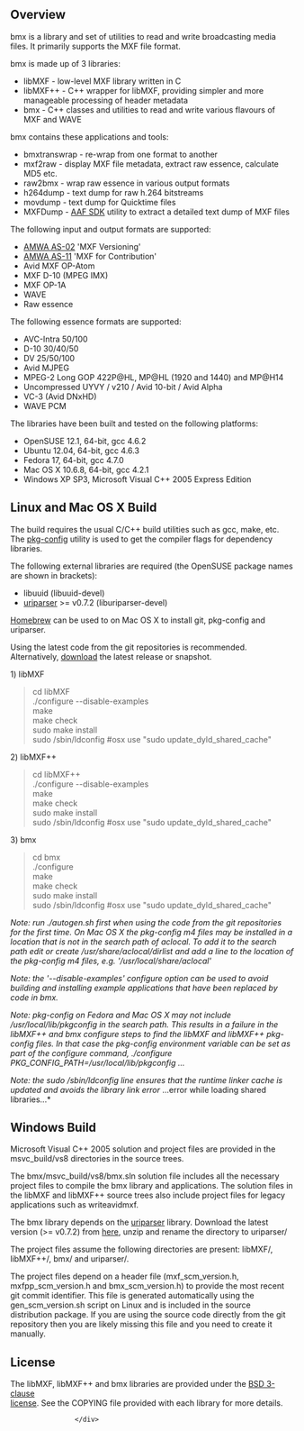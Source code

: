 <div>
  
<div><div class="markdown_content"><h2 id="overview">Overview</h2>
<p>bmx is a library and set of utilities to read and write broadcasting media files. It primarily supports the MXF file format.</p>
<p>bmx is made up of 3 libraries:</p>
<ul>
<li>libMXF - low-level MXF library written in C</li>
<li>libMXF++ - C++ wrapper for libMXF, providing simpler and more manageable processing of header metadata</li>
<li>bmx - C++ classes and utilities to read and write various flavours of MXF and WAVE</li>
</ul>
<p>bmx contains these applications and tools:</p>
<ul>
<li>bmxtranswrap - re-wrap from one format to another</li>
<li>mxf2raw - display MXF file metadata, extract raw essence, calculate MD5 etc.</li>
<li>raw2bmx - wrap raw essence in various output formats</li>
<li>h264dump - text dump for raw h.264 bitstreams</li>
<li>movdump - text dump for Quicktime files</li>
<li>MXFDump - <a class="" href="http://sourceforge.net/projects/aaf/">AAF SDK</a> utility to extract a detailed text dump of MXF files</li>
</ul>
<p>The following input and output formats are supported:</p>
<ul>
<li><a class="" href="http://www.amwa.tv/projects/AS-02.shtml" rel="nofollow">AMWA AS-02</a> 'MXF Versioning'</li>
<li><a class="" href="http://www.amwa.tv/projects/AS-11.shtml" rel="nofollow">AMWA AS-11</a> 'MXF for Contribution'</li>
<li>Avid MXF OP-Atom</li>
<li>MXF D-10 (MPEG IMX)</li>
<li>MXF OP-1A</li>
<li>WAVE</li>
<li>Raw essence</li>
</ul>
<p>The following essence formats are supported:</p>
<ul>
<li>AVC-Intra 50/100</li>
<li>D-10 30/40/50</li>
<li>DV 25/50/100</li>
<li>Avid MJPEG</li>
<li>MPEG-2 Long GOP 422P@HL, MP@HL (1920 and 1440) and MP@H14</li>
<li>Uncompressed UYVY / v210 / Avid 10-bit / Avid Alpha</li>
<li>VC-3 (Avid DNxHD)</li>
<li>WAVE PCM</li>
</ul>
<p>The libraries have been built and tested on the following platforms:</p>
<ul>
<li>OpenSUSE 12.1, 64-bit, gcc 4.6.2</li>
<li>Ubuntu 12.04, 64-bit, gcc 4.6.3</li>
<li>Fedora 17, 64-bit, gcc 4.7.0</li>
<li>Mac OS X 10.6.8, 64-bit, gcc 4.2.1</li>
<li>Windows XP SP3, Microsoft Visual C++ 2005 Express Edition</li>
</ul>
<h2 id="linux-and-mac-os-x-build">Linux and Mac OS X Build</h2>
<p>The build requires the usual C/C++ build utilities such as gcc, make, etc. The <a class="" href="http://www.freedesktop.org/wiki/Software/pkg-config" rel="nofollow">pkg-config</a> utility is used to get the compiler flags for dependency libraries.</p>
<p>The following external libraries are required (the OpenSUSE package names are shown in brackets):</p>
<ul>
<li>libuuid (libuuid-devel)</li>
<li><a class="" href="http://uriparser.sourceforge.net/">uriparser</a> &gt;= v0.7.2 (liburiparser-devel)</li>
</ul>
<p><a class="" href="http://mxcl.github.com/homebrew/" rel="nofollow">Homebrew</a> can be used to on Mac OS X to install git, pkg-config and uriparser.</p>
<p>Using the latest code from the git repositories is recommended. Alternatively, <a class="" href="https://sourceforge.net/projects/bmxlib/files/">download</a> the latest release or snapshot.</p>
<p>1) libMXF</p>
<blockquote>
<p>cd libMXF<br>
./configure --disable-examples<br>
make<br>
make check<br>
sudo make install<br>
sudo /sbin/ldconfig #osx use "sudo update_dyld_shared_cache"</p>
</blockquote>
<p>2) libMXF++</p>
<blockquote>
<p>cd libMXF++<br>
./configure --disable-examples<br>
make<br>
make check<br>
sudo make install<br>
sudo /sbin/ldconfig #osx use "sudo update_dyld_shared_cache"</p>
</blockquote>
<p>3) bmx</p>
<blockquote>
<p>cd bmx<br>
./configure<br>
make<br>
make check<br>
sudo make install<br>
sudo /sbin/ldconfig #osx use "sudo update_dyld_shared_cache"</p>
</blockquote>
<p><em>Note: run ./autogen.sh first when using the code from the git repositories for the first time. On Mac OS X the pkg-config m4 files may be installed in a location that is not in the search path of aclocal. To add it to the search path edit or create /usr/share/aclocal/dirlist and add a line to the location of the pkg-config m4 files, e.g. '/usr/local/share/aclocal'</em></p>
<p><em>Note: the '--disable-examples' configure option can be used to avoid building and installing example applications that have been replaced by code in bmx.</em></p>
<p><em>Note: pkg-config on Fedora and Mac OS X may not include /usr/local/lib/pkgconfig in the search path. This results in a failure in the libMXF++ and bmx configure steps to find the libMXF and libMXF++ pkg-config files. In that case the pkg-config environment variable can be set as part of the configure command, ./configure PKG_CONFIG_PATH=/usr/local/lib/pkgconfig ...</em></p>
<p><em>Note: the sudo /sbin/ldconfig line ensures that the runtime linker cache is updated and avoids the library link error </em>...error while loading shared libraries...*</p>
<h2 id="windows-build">Windows Build</h2>
<p>Microsoft Visual C++ 2005 solution and project files are provided in the msvc_build/vs8 directories in the source trees.</p>
<p>The bmx/msvc_build/vs8/bmx.sln solution file includes all the necessary project files to compile the bmx library and applications. The solution files in the libMXF and libMXF++ source trees also include project files for legacy applications such as writeavidmxf.</p>
<p>The bmx library depends on the <a class="" href="http://uriparser.sourceforge.net/">uriparser</a> library. Download the latest version (&gt;= v0.7.2) from <a class="" href="https://sourceforge.net/projects/uriparser/files/">here</a>, unzip and rename the directory to uriparser/</p>
<p>The project files assume the following directories are present: libMXF/, libMXF++/, bmx/ and uriparser/.</p>
<p>The project files depend on a header file (mxf_scm_version.h, mxfpp_scm_version.h and bmx_scm_version.h) to provide the most recent git commit identifier. This file is generated automatically using the gen_scm_version.sh script on Linux and is included in the source distribution package. If you are using the source code directly from the git repository then you are likely missing this file and you need to create it manually.</p>
<h2 id="license">License</h2>
<p>The libMXF, libMXF++ and bmx libraries are provided under the <a class="" href="http://www.opensource.org/licenses/BSD-3-Clause" rel="nofollow">BSD 3-clause<br>
license</a>. See the COPYING file provided with each library for more details.</p></div></div>

  <div id="create_wiki_page_holder" title="Create New Page" style="display:none">
    <form>
        <label class="grid-2">Name</label>
        <div class="grid-7"><input type="text" name="name" tabindex="6"></div>
    </form>
  </div>

                    </div>
